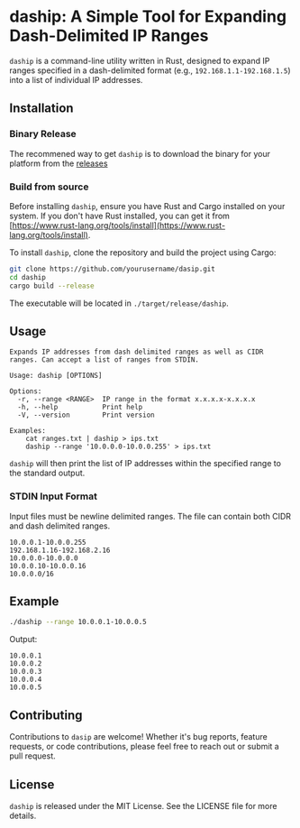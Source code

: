# daship: A Simple Tool for Expanding Dash-Delimited IP Ranges

`daship` is a command-line utility written in Rust, designed to expand IP ranges specified in a dash-delimited format (e.g., `192.168.1.1-192.168.1.5`) into a list of individual IP addresses.

## Installation

### Binary Release
The recommened way to get `daship` is to download the binary for your platform from the [releases](https://github.com/corysabol/daship/releases)

### Build from source

Before installing `daship`, ensure you have Rust and Cargo installed on your system. If you don't have Rust installed, you can get it from [https://www.rust-lang.org/tools/install](https://www.rust-lang.org/tools/install).

To install `daship`, clone the repository and build the project using Cargo:

```bash
git clone https://github.com/yourusername/dasip.git
cd daship
cargo build --release
```

The executable will be located in `./target/release/daship`.

## Usage
```
Expands IP addresses from dash delimited ranges as well as CIDR ranges. Can accept a list of ranges from STDIN.

Usage: daship [OPTIONS]

Options:
  -r, --range <RANGE>  IP range in the format x.x.x.x-x.x.x.x
  -h, --help           Print help
  -V, --version        Print version

Examples:
    cat ranges.txt | daship > ips.txt
    daship --range '10.0.0.0-10.0.0.255' > ips.txt
```

`daship` will then print the list of IP addresses within the specified range to the standard output.

### STDIN Input Format
Input files must be newline delimited ranges. The file can contain both CIDR and dash delimited ranges.

```
10.0.0.1-10.0.0.255
192.168.1.16-192.168.2.16
10.0.0.0-10.0.0.0
10.0.0.10-10.0.0.16
10.0.0.0/16
```

## Example

```bash
./daship --range 10.0.0.1-10.0.0.5
```

Output:

```
10.0.0.1
10.0.0.2
10.0.0.3
10.0.0.4
10.0.0.5
```

## Contributing

Contributions to `dasip` are welcome! Whether it's bug reports, feature requests, or code contributions, please feel free to reach out or submit a pull request.

## License

`daship` is released under the MIT License. See the LICENSE file for more details.
